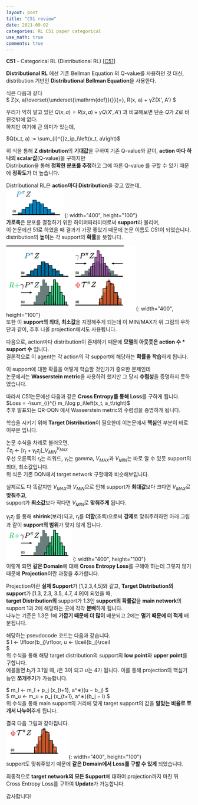 ```yaml
---
layout: post
title: "C51 review"
date: 2021-09-02
categories: RL C51 paper categorical
use_math: true
comments: true
---
```


**C51** - Categorical RL (Distributional RL) [[C51]]

**Distributional RL** 에선 기존 Bellman Equation 의 Q-value를 사용하던 것 대신,   
distribution 기반인 **Distributional Bellman Equation**을 사용한다.  

식은 다음과 같다  
$
Z(x, a)\overset{\underset{\mathrm{def}}{}}{=}, R(x, a) + γZ(X', A')
$

우리가 익히 알고 있던 $Q(x, a) {=} R(x, a) + γQ(X', A')$ 과 비교해보면 단순 ${Q}$가 $Z$로 바뀐것밖에 없다.  
하지만 여기에 큰 의미가 있는데,  

$Q(x_t, a) := \sum_{i}^{}z_ip_i\left(x_t, a\right)$  

위 식을 통해 **Z distribution**의 **기대값**을 구하여   기존 Q-value와 같이, **action 마다 하나의 scalar값**(Q-value)을 구하지만  
Distribution을 통해 **정확한 분포를 추정**하고 그에 따른 Q-value 를 구할 수 있기 때문에 **정확도**가 더 높습니다.


Distributional RL은 **action마다 Distribution**을 갖고 있는데,  
![value_distribution](/assets/rl_paper/value_distribution.png){: width="400", height="100"}  
**가로축**은 분포를 결정하기 위한 하이퍼파라미터로써 **support**라 불리며,   
이 논문에선 51로 하였을 때 결과가 가장 좋았기 때문에 논문 이름도 C51이 되었습니다.  
distribution의 **높이**는 각 support의 **확률**을 뜻합니다.


![value_distribution](/assets/rl_paper/projection_sub.png){: width="400", height="100"}  
또한 이 **support의 최대, 최소값**을 지정해주게 되는데 이 MIN/MAX가 위 그림의 우하단과 같이, 추후 나올 projection에서도 사용됩니다.  

다음으로, action마다 distribution이 존재하기 때문에 **모델의 아웃풋은 action 수 * support 수** 입니다.  
결론적으로 이 agent는 각 action의 각 support에 해당하는 **확률을 학습**하게 됩니다.  

이 support에 대한 확률을 어떻게 학습할 것인가가 중요한 문제인데   
논문에서는 **Wasserstein metric**을 사용하려 했지만 그 당시 **수렴성**을 증명하지 못하였습니다.  

따라서 C51논문에선 다음과 같은 **Cross Entropy를 통해 Loss**를 구하게 됩니다.  
$Loss = -\sum_{i}^{} m_i\log p_i\left(x_t, a_t\right)$  
추후 발표되는 QR-DQN 에서 Wasserstein metric의 수렴성을 증명하게 됩니다.  

학습을 시키기 위해 **Target Distribution**이 필요한데 이논문에서 **핵심**인 부분이 바로 이부분 입니다.  

논문 수식을 차례로 불러오면,   
$\hat{T}z_j$ ← $\left[ r_t + γ_tz_j \right]\_{V_{MIN}}^{V_{MAX}}$    
우선 오른쪽의 ${r_t}$는 리워드, ${γ_t}$는 gamma, ${V_{MAX}}$과 ${V_{MIN}}$는 바로 알 수 있듯 support의 최대, 최소값입니다.  
위 식은 기존 DQN에서 target network 구할때와 비슷해보입니다.  

실제로도 다 똑같지만 ${V_{MAX}}$과 ${V_{MIN}}$으로 인해 support가 **최대값**보다 크다면 ${V_{MAX}}$로 **맞춰주고**,  
support가 **최소값**보다 작다면 ${V_{MIN}}$로 **맞춰주게** 됩니다.  


${γ_tz_j}$ 를 통해 **shirink**(보라)되고, $r_t$를 **더함**(초록)으로써 **강제**로 맞춰주려하면 아래 그림과 같이 **support의 범위**가 맞지 않게 됩니다.   
![value_distribution](/assets/rl_paper/support_notEqual.png){: width="400", height="100"}  
이렇게 되면 **같은 Domain**에 대해 **Cross Entropy Loss**를 구해야 하는데 그렇지 않기 때문에 **Projection**이란 과정을 추가합니다.  

Projection이란 **실제 Support**가 [1,2,3,4,5]와 같고, **Target Distribution의 support**가 [1.3, 2.3, 3.5, 4.7, 4.9]이 되었을 때,  
**target Distribution의** support가 1.3인 **support의 확률값**을 **main network**의 support 1과 2에 해당하는 곳에 각각 **분배**하게 됩니다.  
나누는 기준은 1.3은 1에 **가깝기 때문에 더 많이** 배분되고 2에는 **멀기 때문에 더 적게** 배분됩니다.  

해당하는 pseudocode 코드는 다음과 같습니다.   
$
l ← \lfloor{b_j}\rfloor,   u ← \lceil{b_j}\rceil  
$  
위 수식을 통해 해당 target distribution의 support의 **low point**와 **upper point**를 구합니다.  
예를들면 $b_j$가 3.1일 때, $l$은 3이 되고 $u$는 4가 됩니다. 이를 통해 projection의 핵심기능인 **쪼개주기**가 가능합니다.  


$
m_l ← m_l + p_j (x_{t+1}, a^∗)(u − b_j)
$  
$
m_u ← m_u + p_j (x_{t+1}, a^∗)(b_j − l)
$  
위 수식을 통해 main support의 거리에 맞게 target support의 값을 **알맞는 비율로 쪼개서 나누어**주게 됩니다.  

결국 다음 그림과 같아집니다.  
![value_distribution](/assets/rl_paper/projection_fin.png){: width="400", height="100"}  
support도 맞춰주었기 때문에 **같은 Domain에서 Loss를 구할 수 있게** 되었습니다.


최종적으로 **target network의 모든 Support**에 대하여 projection까지 마친 뒤 Cross Entropy Loss를 구하여 **Update**가 가능합니다.  





감사합니다!








[C51]: https://arxiv.org/abs/1707.06887
